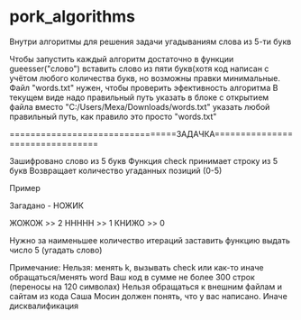 # pork_algorithms
Внутри алгоритмы для решения задачи угадываниям слова из 5-ти букв

Чтобы запустить каждый алгоритм достаточно в функции gueesser("слово") вставить слово из пяти букв(хотя код написан с учётом любого количества букв, но возможны правки минимальные.
Файл "words.txt" нужен, чтобы проверить эфективность алгоритма
В текущем виде надо правильный путь указать в блоке с открытием файла вместо "C:/Users/Mexa/Downloads/words.txt" указать любой правильный путь, как правило это просто "words.txt"

================================ЗАДАЧКА================================

Зашифровано слово из 5 букв
Функция check принимает строку из 5 букв
Возвращает количество угаданных позиций (0-5)

Пример

Загадано - НОЖИК 

ЖОЖОЖ >> 2
ННННН >> 1
КНИЖО >> 0

Нужно за наименьшее количество итераций заставить функцию выдать число 5 (угадать слово)

Примечание:
Нельзя: менять k, вызывать check или как-то иначе обращаться/менять  word
Ваш код в сумме не более 300 строк (переносы на 120 символах)
Нельзя обращаться к внешним файлам и сайтам из кода
Саша Мосин должен понять, что у вас написано. Иначе дисквалификация

